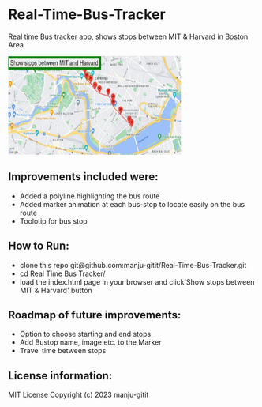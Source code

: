 # Real-Time-Bus-Tracker
 <p>Real time Bus tracker app, shows stops between MIT & Harvard in Boston Area</p>
 <p>
  <img src="./images/bus-tracker-with-google-maps.JPG" width="350" height="200">
 </p>
 <h2>Improvements included were:</h2>
 <ul>
  <li>Added a polyline highlighting the bus route</li>
  <li>Added marker animation at each bus-stop to locate easily on the bus route</li>
  <li>Toolotip for bus stop</li>
</ul> 
<h2>How to Run:</h2>
<ul>
   <li>clone this repo git@github.com:manju-gitit/Real-Time-Bus-Tracker.git </li>
   <li>cd Real Time Bus Tracker/ </li>
  <li>load the index.html page in your browser and click'Show stops between MIT & Harvard' button </li>
</ul>  
<h2>Roadmap of future improvements: </h2>
<ul>
  <li>Option to choose starting and end stops</li>
  <li>Add Bustop name, image etc. to the Marker</li>
  <li>Travel time between stops    </li>
 </ul>
<h2>License information:</h2>
 MIT License Copyright (c) 2023 manju-gitit
